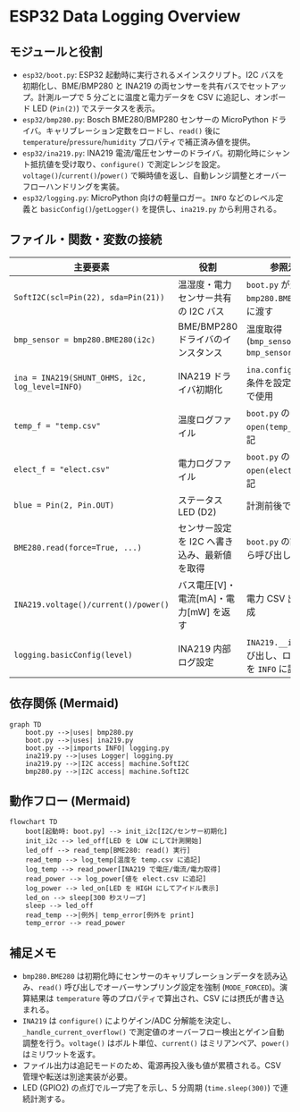 # ESP32 Data Logging Overview

## モジュールと役割
- `esp32/boot.py`: ESP32 起動時に実行されるメインスクリプト。I2C バスを初期化し、BME/BMP280 と INA219 の両センサーを共有バスでセットアップ。計測ループで 5 分ごとに温度と電力データを CSV に追記し、オンボード LED (`Pin(2)`) でステータスを表示。
- `esp32/bmp280.py`: Bosch BME280/BMP280 センサーの MicroPython ドライバ。キャリブレーション定数をロードし、`read()` 後に `temperature`/`pressure`/`humidity` プロパティで補正済み値を提供。
- `esp32/ina219.py`: INA219 電流/電圧センサーのドライバ。初期化時にシャント抵抗値を受け取り、`configure()` で測定レンジを設定。`voltage()`/`current()`/`power()` で瞬時値を返し、自動レンジ調整とオーバーフローハンドリングを実装。
- `esp32/logging.py`: MicroPython 向けの軽量ロガー。`INFO` などのレベル定義と `basicConfig()`/`getLogger()` を提供し、`ina219.py` から利用される。

## ファイル・関数・変数の接続
| 主要要素 | 役割 | 参照元/利用先 |
| --- | --- | --- |
| `SoftI2C(scl=Pin(22), sda=Pin(21))` | 温湿度・電力センサー共有の I2C バス | `boot.py` が生成し、`bmp280.BME280` と `INA219` に渡す |
| `bmp_sensor = bmp280.BME280(i2c)` | BME/BMP280 ドライバのインスタンス | 温度取得 (`bmp_sensor.read()`, `bmp_sensor.temperature`) |
| `ina = INA219(SHUNT_OHMS, i2c, log_level=INFO)` | INA219 ドライバ初期化 | `ina.configure()` で測定条件を設定し、電力取得で使用 |
| `temp_f = "temp.csv"` | 温度ログファイル | `boot.py` の `with open(temp_f, "a")` で追記 |
| `elect_f = "elect.csv"` | 電力ログファイル | `boot.py` の `with open(elect_f, "a")` で追記 |
| `blue = Pin(2, Pin.OUT)` | ステータス LED (D2) | 計測前後で 0/1 切替え |
| `BME280.read(force=True, ...)` | センサー設定を I2C へ書き込み、最新値を取得 | `boot.py` の計測ループから呼び出し |
| `INA219.voltage()/current()/power()` | バス電圧[V]・電流[mA]・電力[mW] を返す | 電力 CSV 出力ラインの生成 |
| `logging.basicConfig(level)` | INA219 内部ログ設定 | `INA219.__init__` から呼び出し、ロギングレベルを `INFO` に設定 |

## 依存関係 (Mermaid)
```mermaid
graph TD
    boot.py -->|uses| bmp280.py
    boot.py -->|uses| ina219.py
    boot.py -->|imports INFO| logging.py
    ina219.py -->|uses Logger| logging.py
    ina219.py -->|I2C access| machine.SoftI2C
    bmp280.py -->|I2C access| machine.SoftI2C
```

## 動作フロー (Mermaid)
```mermaid
flowchart TD
    boot[起動時: boot.py] --> init_i2c[I2C/センサー初期化]
    init_i2c --> led_off[LED を LOW にして計測開始]
    led_off --> read_temp[BME280: read() 実行]
    read_temp --> log_temp[温度を temp.csv に追記]
    log_temp --> read_power[INA219 で電圧/電流/電力取得]
    read_power --> log_power[値を elect.csv に追記]
    log_power --> led_on[LED を HIGH にしてアイドル表示]
    led_on --> sleep[300 秒スリープ]
    sleep --> led_off
    read_temp -->|例外| temp_error[例外を print]
    temp_error --> read_power
```

## 補足メモ
- `bmp280.BME280` は初期化時にセンサーのキャリブレーションデータを読み込み、`read()` 呼び出しでオーバーサンプリング設定を強制 (`MODE_FORCED`)。演算結果は `temperature` 等のプロパティで算出され、CSV には摂氏が書き込まれる。
- `INA219` は `configure()` によりゲイン/ADC 分解能を決定し、`_handle_current_overflow()` で測定値のオーバーフロー検出とゲイン自動調整を行う。`voltage()` はボルト単位、`current()` はミリアンペア、`power()` はミリワットを返す。
- ファイル出力は追記モードのため、電源再投入後も値が累積される。CSV 管理や転送は別途実装が必要。
- LED (GPIO2) の点灯でループ完了を示し、5 分周期 (`time.sleep(300)`) で連続計測する。

